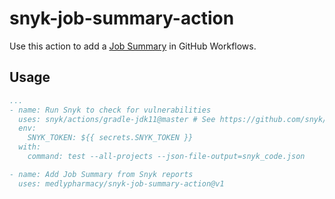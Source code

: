 # snyk-job-summary-action

Use this action to add a [Job Summary](https://github.blog/2022-05-09-supercharging-github-actions-with-job-summaries/) in GitHub Workflows.

## Usage

```yaml
...
- name: Run Snyk to check for vulnerabilities
  uses: snyk/actions/gradle-jdk11@master # See https://github.com/snyk/actions for other supported build tools/languages
  env:
    SNYK_TOKEN: ${{ secrets.SNYK_TOKEN }}
  with:
    command: test --all-projects --json-file-output=snyk_code.json

- name: Add Job Summary from Snyk reports
  uses: medlypharmacy/snyk-job-summary-action@v1
```
